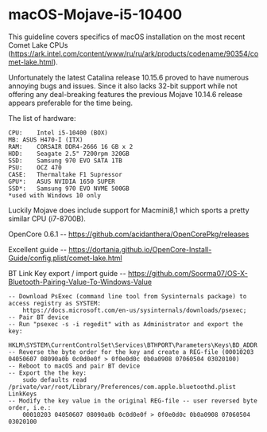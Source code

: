 # macOS-Mojave-i5-10400

This guideline covers specifics of macOS installation on the most recent Comet Lake CPUs (https://ark.intel.com/content/www/ru/ru/ark/products/codename/90354/comet-lake.html).

Unfortunately the latest Catalina release 10.15.6 proved to have numerous annoying bugs and issues. Since it also lacks 32-bit support while not offering any deal-breaking features the previous Mojave 10.14.6 release appears preferable for the time being.

The list of hardware:

	CPU:	Intel i5-10400 (BOX)
	MB:	ASUS H470-I (ITX)
	RAM:	CORSAIR DDR4-2666 16 GB x 2
	HDD:	Seagate 2.5" 7200rpm 320GB
	SSD:	Samsung 970 EVO SATA 1TB
	PSU:	OCZ 470
	CASE:	Thermaltake F1 Supressor
	GPU*:	ASUS NVIDIA 1650 SUPER
	SSD*:	Samsung 970 EVO NVME 500GB
	*used with Windows 10 only

Luckily Mojave does include support for Macmini8,1 which sports a pretty similar CPU (i7-8700B).

OpenCore 0.6.1 -- https://github.com/acidanthera/OpenCorePkg/releases

Excellent guide -- https://dortania.github.io/OpenCore-Install-Guide/config.plist/comet-lake.html

BT Link Key export / import guide -- https://github.com/Soorma07/OS-X-Bluetooth-Pairing-Value-To-Windows-Value

	-- Download PsExec (command line tool from Sysinternals package) to access registry as SYSTEM:
		https://docs.microsoft.com/en-us/sysinternals/downloads/psexec;
	-- Pair BT device
	-- Run "psexec -s -i regedit" with as Administrator and export the key:
		HKLM\SYSTEM\CurrentControlSet\Services\BTHPORT\Parameters\Keys\BD_ADDR
	-- Reverse the byte order for the key and create a REG-file (00010203 04050607 08090a0b 0c0d0e0f > 0f0e0d0c 0b0a0908 07060504 03020100)
	-- Reboot to macOS and pair BT device
	-- Export the the key:
		sudo defaults read /private/var/root/Library/Preferences/com.apple.bluetoothd.plist LinkKeys
	-- Modify the key value in the original REG-file -- user reversed byte order, i.e.:
		00010203 04050607 08090a0b 0c0d0e0f > 0f0e0d0c 0b0a0908 07060504 03020100

